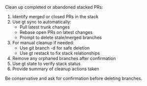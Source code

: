 Clean up completed or abandoned stacked PRs:

1. Identify merged or closed PRs in the stack
2. Use gt sync to automatically:
   - Pull latest trunk changes
   - Rebase open PRs on latest changes
   - Prompt to delete stale/merged branches
3. For manual cleanup if needed:
   - Use git branch -d for safe deletion
   - Use gt restack to fix stack relationships
4. Remove any orphaned branches after confirmation
5. Use gt state to verify stack status
6. Provide summary of cleanup actions taken

Be conservative and ask for confirmation before deleting branches.